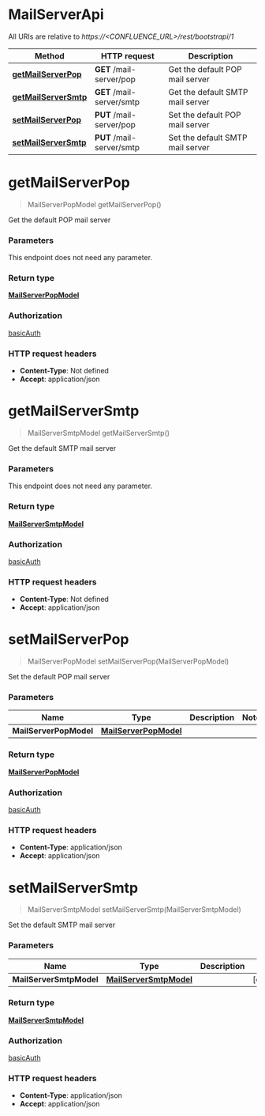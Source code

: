 # MailServerApi

All URIs are relative to *https://&lt;CONFLUENCE_URL&gt;/rest/bootstrapi/1*

| Method | HTTP request | Description |
|------------- | ------------- | -------------|
| [**getMailServerPop**](MailServerApi.md#getMailServerPop) | **GET** /mail-server/pop | Get the default POP mail server |
| [**getMailServerSmtp**](MailServerApi.md#getMailServerSmtp) | **GET** /mail-server/smtp | Get the default SMTP mail server |
| [**setMailServerPop**](MailServerApi.md#setMailServerPop) | **PUT** /mail-server/pop | Set the default POP mail server |
| [**setMailServerSmtp**](MailServerApi.md#setMailServerSmtp) | **PUT** /mail-server/smtp | Set the default SMTP mail server |


<a name="getMailServerPop"></a>
# **getMailServerPop**
> MailServerPopModel getMailServerPop()

Get the default POP mail server

### Parameters
This endpoint does not need any parameter.

### Return type

[**MailServerPopModel**](../Models/MailServerPopModel.md)

### Authorization

[basicAuth](../README.md#basicAuth)

### HTTP request headers

- **Content-Type**: Not defined
- **Accept**: application/json

<a name="getMailServerSmtp"></a>
# **getMailServerSmtp**
> MailServerSmtpModel getMailServerSmtp()

Get the default SMTP mail server

### Parameters
This endpoint does not need any parameter.

### Return type

[**MailServerSmtpModel**](../Models/MailServerSmtpModel.md)

### Authorization

[basicAuth](../README.md#basicAuth)

### HTTP request headers

- **Content-Type**: Not defined
- **Accept**: application/json

<a name="setMailServerPop"></a>
# **setMailServerPop**
> MailServerPopModel setMailServerPop(MailServerPopModel)

Set the default POP mail server

### Parameters

|Name | Type | Description  | Notes |
|------------- | ------------- | ------------- | -------------|
| **MailServerPopModel** | [**MailServerPopModel**](../Models/MailServerPopModel.md)|  | |

### Return type

[**MailServerPopModel**](../Models/MailServerPopModel.md)

### Authorization

[basicAuth](../README.md#basicAuth)

### HTTP request headers

- **Content-Type**: application/json
- **Accept**: application/json

<a name="setMailServerSmtp"></a>
# **setMailServerSmtp**
> MailServerSmtpModel setMailServerSmtp(MailServerSmtpModel)

Set the default SMTP mail server

### Parameters

|Name | Type | Description  | Notes |
|------------- | ------------- | ------------- | -------------|
| **MailServerSmtpModel** | [**MailServerSmtpModel**](../Models/MailServerSmtpModel.md)|  | [optional] |

### Return type

[**MailServerSmtpModel**](../Models/MailServerSmtpModel.md)

### Authorization

[basicAuth](../README.md#basicAuth)

### HTTP request headers

- **Content-Type**: application/json
- **Accept**: application/json

